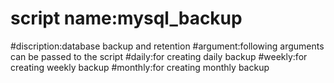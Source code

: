 # script name:mysql_backup
#discription:database backup and retention
#argument:following arguments can be passed to the script
#daily:for creating daily backup
#weekly:for creating weekly backup
#monthly:for creating monthly backup
